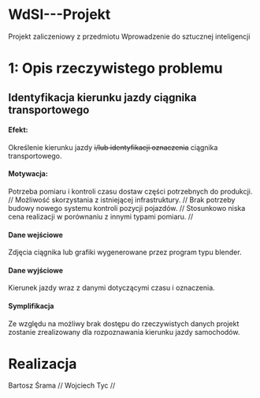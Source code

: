 # WdSI---Projekt
Projekt zaliczeniowy z przedmiotu Wprowadzenie do sztucznej inteligencji

#

# 1: Opis rzeczywistego problemu

## Identyfikacja kierunku jazdy ciągnika transportowego

#### Efekt:
Określenie kierunku jazdy ~~i/lub identyfikacji oznaczenia~~ ciągnika transportowego.
#### Motywacja:
Potrzeba pomiaru i kontroli czasu dostaw części potrzebnych do produkcji. //
Możliwość skorzystania z istniejącej infrastruktury. //
Brak potrzeby budowy nowego systemu kontroli pozycji pojazdów. // 
Stosunkowo niska cena realizacji w porównaniu z innymi typami pomiaru. // 
#### Dane wejściowe
Zdjęcia ciągnika lub grafiki wygenerowane przez program typu blender. 
#### Dane wyjściowe
Kierunek jazdy wraz z danymi dotyczącymi czasu i oznaczenia.
#### Symplifikacja
Ze względu na możliwy brak dostępu do rzeczywistych danych projekt zostanie zrealizowany dla rozpoznawania kierunku jazdy samochodów.

# Realizacja
Bartosz Śrama //
Wojciech Tyc //
